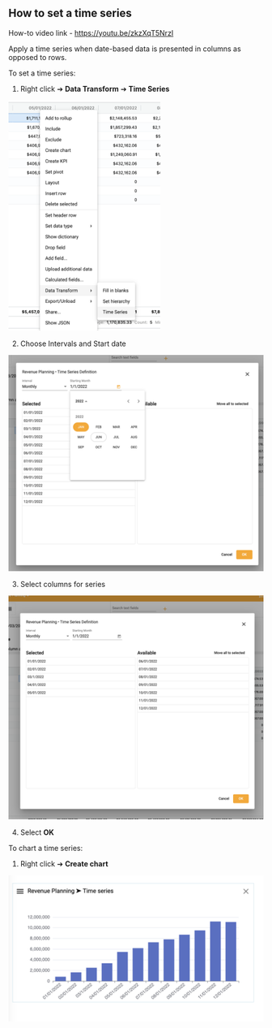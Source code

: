 ## How to set a time series
How-to video link - https://youtu.be/zkzXqT5NrzI

Apply a time series when date-based data is presented in columns as opposed to rows.

To set a time series:  
1.	Right click ➔ **Data Transform** ➔ **Time Series**

<img src="../assets/ts_right_click.png"  style="width:300px" class="border"></img>

2.  Choose Intervals and Start date

<img src="../assets/ts_interval.png"  style="width:600px" class="border"></img>

3.  Select columns for series

<img src="../assets/ts_columns.png"  style="width:600px" class="border"></img>

4.  Select **OK**

To chart a time series:
1.  Right click ➔ **Create chart** 

<img src="../assets/ts_chart.png"  style="width:600px" class="border"></img>
